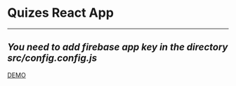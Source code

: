 # Quizes React App #
---
*You need to add firebase app key in the directory src/config.config.js*
---
[DEMO](https://little-quiz-cc822.web.app/)